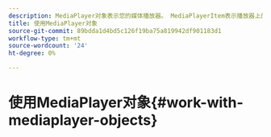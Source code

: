 ```yaml
---
description: MediaPlayer对象表示您的媒体播放器。 MediaPlayerItem表示播放器上的音频或视频。
title: 使用MediaPlayer对象
source-git-commit: 89bdda1d4bd5c126f19ba75a819942df901183d1
workflow-type: tm+mt
source-wordcount: '24'
ht-degree: 0%

---
```



# 使用MediaPlayer对象{#work-with-mediaplayer-objects}
